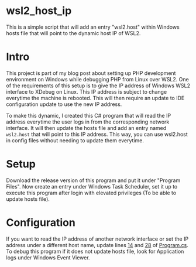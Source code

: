# wsl2_host_ip
This is a simple script that will add an entry "wsl2.host" within Windows hosts file that will point to the dynamic host IP of WSL2.

# Intro

This project is part of my blog post about setting up PHP development environment on Windows while debugging PHP from Linux over WSL2. 
One of the requirements of this setup is to give the IP address of Windows WSL2 interface to XDebug on Linux. 
This IP address is subject to change everytime the machine is rebooted. 
This will then require an update to IDE configuration update to use the new IP address.

To make this dynamic, I created this C# program that will read the IP address everytime the user logs in from the corresponding network interface. 
It will then update the hosts file and add an entry named `wsl2.host` that will point to this IP address. 
This way, you can use wsl2.host in config files without needing to update them everytime. 

# Setup

Download the release version of this program and put it under "Program Files". 
Now create an entry under Windows Task Scheduler, set it up to execute this program after login with elevated privileges (To be able to update hosts file).

# Configuration

If you want to read the IP address of another network interface or set the IP address under a different host name, update lines 
[14](https://github.com/silverfoxy/wsl2_host_ip/blob/a29d47f33696702c0f421beb4d451f38b26629e6/Program.cs#L14) and [28](https://github.com/silverfoxy/wsl2_host_ip/blob/a29d47f33696702c0f421beb4d451f38b26629e6/Program.cs#L28) of [Program.cs](https://github.com/silverfoxy/wsl2_host_ip/blob/a29d47f33696702c0f421beb4d451f38b26629e6/Program.cs). 
To debug this program if it does not update hosts file, look for Application logs under Windows Event Viewer.
